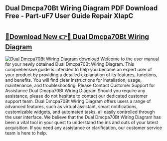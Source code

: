 ## Dual Dmcpa70Bt Wiring Diagram PDF Download Free - Part-uF7 User Guide Repair XIapC

# <h2><a href="http://dfkpm03.blite.top/?on=Dual+Dmcpa70Bt+Wiring+Diagram">🔗Download New 👉🔴 Dual Dmcpa70Bt Wiring Diagram</a></h2>

[![Dual Dmcpa70Bt Wiring Diagram download](https://i.imgur.com/lujVjoI.png)](http://dfkpm03.blite.top/?on=Dual+Dmcpa70Bt+Wiring+Diagram)
Welcome to the user manual for your newly obtained Dual Dmcpa70Bt Wiring Diagram. This comprehensive guide is intended to help you become an expert user of your product by providing a detailed explanation of its features, functions, and benefits. You will find clear instructions for installation, usage, maintenance, and troubleshooting. Please Contact Customer Support for Assistance Dual Dmcpa70Bt Wiring Diagram Should you require any assistance, please do not hesitate to contact our dedicated customer support team. Dual Dmcpa70Bt Wiring Diagram offers users a range of advanced features, such as virtual assistant, smart notifications, customizable widgets, and automated tasks, all easily controlled through the user interface. We believe that the Dual Dmcpa70Bt Wiring Diagram has been a vital tool in your quest to understand the ins and outs of your latest acquisition. If you need any assistance or clarification, our customer service team is here to help.
